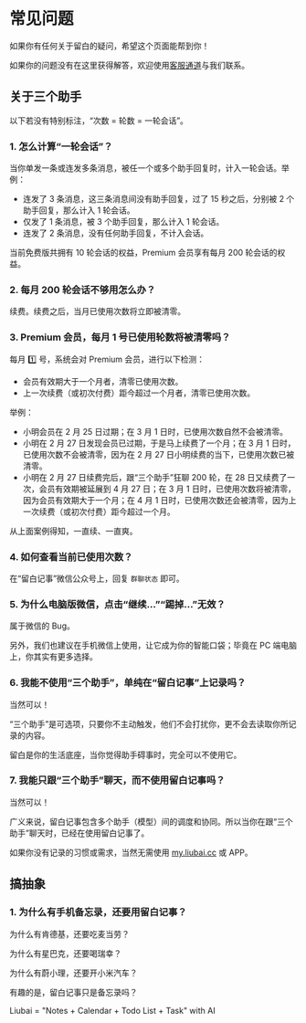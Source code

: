 # 常见问题

如果你有任何关于留白的疑问，希望这个页面能帮到你！

如果你的问题没有在这里获得解答，欢迎使用[客服通道](https://work.weixin.qq.com/kfid/kfcfb6f3959d36f6a0f)与我们联系。

## 关于三个助手

以下若没有特别标注，“次数 = 轮数 = 一轮会话”。

### 1. 怎么计算“一轮会话”？

当你单发一条或连发多条消息，被任一个或多个助手回复时，计入一轮会话。举例：

- 连发了 3 条消息，这三条消息间没有助手回复，过了 15 秒之后，分别被 2 个助手回复，那么计入 1 轮会话。
- 仅发了 1 条消息，被 3 个助手回复，那么计入 1 轮会话。
- 连发了 2 条消息，没有任何助手回复，不计入会话。

当前免费版共拥有 10 轮会话的权益，Premium 会员享有每月 200 轮会话的权益。

### 2. 每月 200 轮会话不够用怎么办？

续费。续费之后，当月已使用次数将立即被清零。

### 3. Premium 会员，每月 1 号已使用轮数将被清零吗？

每月 1️⃣ 号，系统会对 Premium 会员，进行以下检测：

- 会员有效期大于一个月者，清零已使用次数。
- 上一次续费（或初次付费）距今超过一个月者，清零已使用次数。

举例：

- 小明会员在 2 月 25 日过期；在 3 月 1 日时，已使用次数自然不会被清零。
- 小明在 2 月 27 日发现会员已过期，于是马上续费了一个月；在 3 月 1 日时，已使用次数不会被清零，因为在 2 月 27 日小明续费的当下，已使用次数已被清零。
- 小明在 2 月 27 日续费完后，跟“三个助手”狂聊 200 轮，在 28 日又续费了一次，会员有效期被延展到 4 月 27 日；在 3 月 1 日时，已使用次数将被清零，因为会员有效期大于一个月；在 4 月 1 日时，已使用次数还会被清零，因为上一次续费（或初次付费）距今超过一个月。

从上面案例得知，一直续、一直爽。

### 4. 如何查看当前已使用次数？

在“留白记事”微信公众号上，回复 `群聊状态` 即可。

### 5. 为什么电脑版微信，点击“继续...”“踢掉...”无效？

属于微信的 Bug。

另外，我们也建议在手机微信上使用，让它成为你的智能口袋；毕竟在 PC 端电脑上，你其实有更多选择。

### 6. 我能不使用“三个助手”，单纯在“留白记事”上记录吗？

当然可以！

“三个助手”是可选项，只要你不主动触发，他们不会打扰你，更不会去读取你所记录的内容。

留白是你的生活底座，当你觉得助手碍事时，完全可以不使用它。

### 7. 我能只跟“三个助手”聊天，而不使用留白记事吗？

当然可以！

广义来说，留白记事包含多个助手（模型）间的调度和协同。所以当你在跟“三个助手”聊天时，已经在使用留白记事了。

如果你没有记录的习惯或需求，当然无需使用 [my.liubai.cc](https://my.liubai.cc) 或 APP。

## 搞抽象

### 1. 为什么有手机备忘录，还要用留白记事？

为什么有肯德基，还要吃麦当劳？

为什么有星巴克，还要喝瑞幸？

为什么有蔚小理，还要开小米汽车？

有趣的是，留白记事只是备忘录吗？

Liubai = "Notes + Calendar + Todo List + Task" with AI

